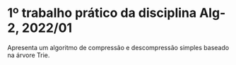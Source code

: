 # 1º trabalho prático da disciplina Alg-2, 2022/01
Apresenta um algoritmo de compressão e descompressão simples baseado na árvore Trie.
